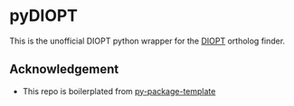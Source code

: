 # pyDIOPT

This is the unofficial DIOPT python wrapper for the [DIOPT](https://www.flyrnai.org/cgi-bin/DRSC_orthologs.pl) ortholog finder.

## Acknowledgement

-   This repo is boilerplated from [py-package-template](https://github.com/AlexIoannides/py-package-template)
